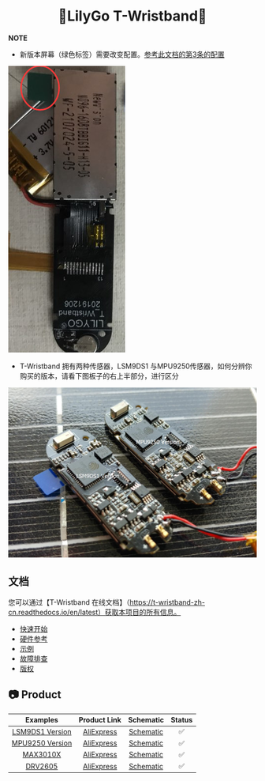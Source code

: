 <h1 align = "center">🌟LilyGo T-Wristband🌟</h1>

**NOTE**

- 新版本屏幕（绿色标签）需要改变配置。[参考此文档的第3条的配置](examples/T-Wristband-MPU9250/README.MD)

![](docs/_static/readme/new_version_green_tag.png)

- T-Wristband 拥有两种传感器，LSM9DS1 与MPU9250传感器，如何分辨你购买的版本，请看下图板子的右上半部分，进行区分

![](docs/_static/readme/3.jpg)

## 文档

您可以通过【T-Wristband 在线文档】（https://t-wristband-zh-cn.readthedocs.io/en/latest）获取本项目的所有信息。

* [快速开始](https://t-wristband-zh-cn.readthedocs.io/zh_CN/latest/get-started/index.html)
* [硬件参考](https://docs.espressif.com/projects/arduino-esp32/zh_CN/latest/installing.html)
* [示例](https://t-wristband-zh-cn.readthedocs.io/zh_CN/latest/soft-reference/index.html)
* [故障排查](https://t-wristband-zh-cn.readthedocs.io/zh_CN/latest/troubleshooting.html)
* [版权](https://t-wristband-zh-cn.readthedocs.io/zh_CN/latest/COPYRIGHT.html)

## 📷 Product

| Examples                                                  | Product  Link                                                   | Schematic                                                  | Status |
| :-------------------------------------------------------: | :-------------------------------------------------------------: | :---------------------------------------------------------: | :----: |
| [LSM9DS1 Version](examples/T-Wristband-LSM9DS1/README.md) | [AliExpress](https://www.aliexpress.com/item/4001162589218.html) | [Schematic](./schematic/T_Wristband_lsm9ds1_20200306.pdf) |   ✅    |
| [MPU9250 Version](examples/T-Wristband-MPU9250/README.md) | [AliExpress](https://www.aliexpress.com/item/4001162589218.html) | [Schematic](./schematic/T_Wristband_mpu9250.pdf)        |   ✅    |
| [MAX3010X](examples/T-Wristband-MAX3010X/README.md)       | [AliExpress](https://www.aliexpress.com/item/4001162589218.html) | [Schematic](./schematic/T_Wristband_MAX30102.pdf)       |   ✅    |
| [DRV2605](examples/T-Wristband-DRV2605/README.md)         | [AliExpress](https://www.aliexpress.com/item/4001162589218.html) | [Schematic](./schematic/T_Wristband_DRV2605.pdf)        |   ✅    |
